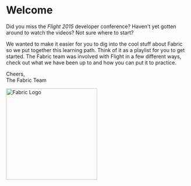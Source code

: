# Welcome

Did you miss the _Flight 2015_ developer conference? Haven't yet gotten around to watch the videos? Not sure where to start?

We wanted to make it easier for you to dig into the cool stuff about Fabric so we put together this learning path. Think of it as a playlist for you to get started. The Fabric team was involved with Flight in a few different ways, check out what we have been up to and how you can put it to practice.

Cheers,  
The Fabric Team

<img src="https://g.twimg.com/dev/marketing/fabric-homepage/introducing-fabric-homepage.png" alt="Fabric Logo" style="width:250px;height:250px" align="left">

<br clear="all">
